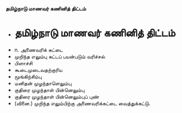 **தமிழ்நாடு மாணவர் கணினித் திட்டம்**
- # தமிழ்நாடு மாணவர் கணினித் திட்டம்
- n. அணைவரிக் கட்டை
- முறிந்த எலும்பு கட்டப் பயன்படும் வரிச்சல்
- பிளாச்சி
- கூடைமுடைவதற்குரிய
- மூங்கிற்சிம்பு
- மனிதன் முழந்தாளெலும்பு
- குதிரை முழந்தாள் பின்னெலும்பு
- குதிரை முழந்தாள் பின்னெலும்புப் புண்
- (வினை.) முறிந்த எலும்பிற்கு அணைவரிக்கட்டை வைத்துக்கட்டு.

